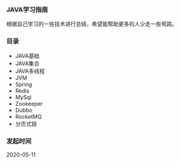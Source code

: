 ### JAVA学习指南
根据自己学习的一些技术进行总结，希望能帮助更多的人少走一些弯路。

### 目录

* JAVA基础
* JAVA集合
* JAVA多线程
* JVM
* Spring
* Redis
* MySql
* Zookeeper
* Dubbo
* RocketMQ
* 分页式锁


### 发起时间
2020-05-11